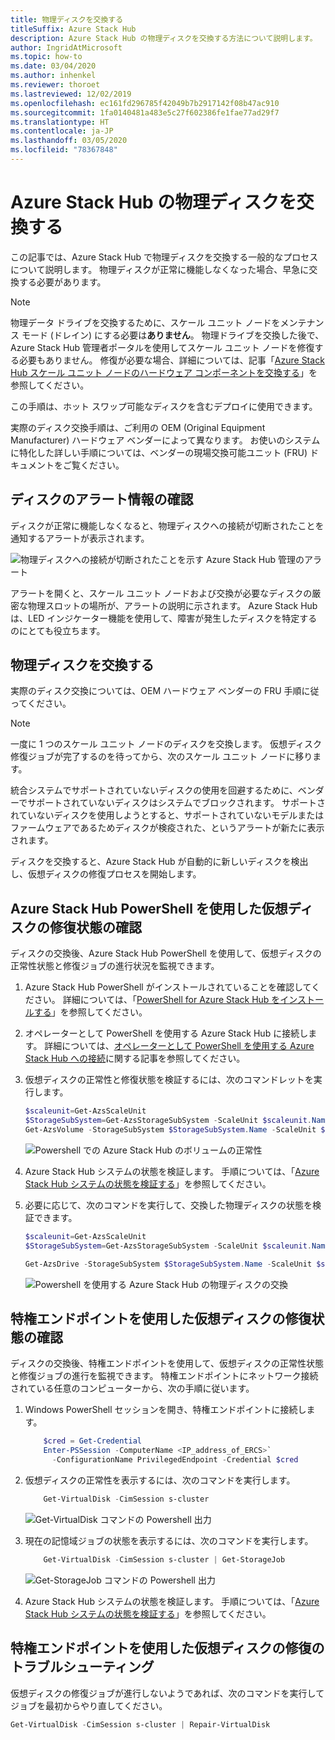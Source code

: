 ```yaml
---
title: 物理ディスクを交換する
titleSuffix: Azure Stack Hub
description: Azure Stack Hub の物理ディスクを交換する方法について説明します。
author: IngridAtMicrosoft
ms.topic: how-to
ms.date: 03/04/2020
ms.author: inhenkel
ms.reviewer: thoroet
ms.lastreviewed: 12/02/2019
ms.openlocfilehash: ec161fd296785f42049b7b2917142f08b47ac910
ms.sourcegitcommit: 1fa0140481a483e5c27f602386fe1fae77ad29f7
ms.translationtype: HT
ms.contentlocale: ja-JP
ms.lasthandoff: 03/05/2020
ms.locfileid: "78367848"
---
```

# <a name="replace-a-physical-disk-in-azure-stack-hub"></a>Azure Stack Hub の物理ディスクを交換する

この記事では、Azure Stack Hub で物理ディスクを交換する一般的なプロセスについて説明します。 物理ディスクが正常に機能しなくなった場合、早急に交換する必要があります。

> [!Note]  
> 物理データ ドライブを交換するために、スケール ユニット ノードをメンテナンス モード (ドレイン) にする必要は**ありません**。 物理ドライブを交換した後で、Azure Stack Hub 管理者ポータルを使用してスケール ユニット ノードを修復する必要もありません。 修復が必要な場合、詳細については、記事「[Azure Stack Hub スケール ユニット ノードのハードウェア コンポーネントを交換する](azure-stack-replace-component.md)」を参照してください。

この手順は、ホット スワップ可能なディスクを含むデプロイに使用できます。

実際のディスク交換手順は、ご利用の OEM (Original Equipment Manufacturer) ハードウェア ベンダーによって異なります。 お使いのシステムに特化した詳しい手順については、ベンダーの現場交換可能ユニット (FRU) ドキュメントをご覧ください。

## <a name="review-disk-alert-information"></a>ディスクのアラート情報の確認
ディスクが正常に機能しなくなると、物理ディスクへの接続が切断されたことを通知するアラートが表示されます。

![物理ディスクへの接続が切断されたことを示す Azure Stack Hub 管理のアラート](media/azure-stack-replace-disk/DiskAlert.png)

アラートを開くと、スケール ユニット ノードおよび交換が必要なディスクの厳密な物理スロットの場所が、アラートの説明に示されます。 Azure Stack Hub は、LED インジケーター機能を使用して、障害が発生したディスクを特定するのにとても役立ちます。

## <a name="replace-the-physical-disk"></a>物理ディスクを交換する

実際のディスク交換については、OEM ハードウェア ベンダーの FRU 手順に従ってください。

> [!note]
> 一度に 1 つのスケール ユニット ノードのディスクを交換します。 仮想ディスク修復ジョブが完了するのを待ってから、次のスケール ユニット ノードに移ります。

統合システムでサポートされていないディスクの使用を回避するために、ベンダーでサポートされていないディスクはシステムでブロックされます。 サポートされていないディスクを使用しようとすると、サポートされていないモデルまたはファームウェアであるためディスクが検疫された、というアラートが新たに表示されます。

ディスクを交換すると、Azure Stack Hub が自動的に新しいディスクを検出し、仮想ディスクの修復プロセスを開始します。

## <a name="check-the-status-of-virtual-disk-repair-using-azure-stack-hub-powershell"></a>Azure Stack Hub PowerShell を使用した仮想ディスクの修復状態の確認

ディスクの交換後、Azure Stack Hub PowerShell を使用して、仮想ディスクの正常性状態と修復ジョブの進行状況を監視できます。

1. Azure Stack Hub PowerShell がインストールされていることを確認してください。 詳細については、「[PowerShell for Azure Stack Hub をインストールする](azure-stack-powershell-install.md)」を参照してください。
2. オペレーターとして PowerShell を使用する Azure Stack Hub に接続します。 詳細については、[オペレーターとして PowerShell を使用する Azure Stack Hub への接続](azure-stack-powershell-configure-admin.md)に関する記事を参照してください。
3. 仮想ディスクの正常性と修復状態を検証するには、次のコマンドレットを実行します。

    ```powershell  
    $scaleunit=Get-AzsScaleUnit
    $StorageSubSystem=Get-AzsStorageSubSystem -ScaleUnit $scaleunit.Name
    Get-AzsVolume -StorageSubSystem $StorageSubSystem.Name -ScaleUnit $scaleunit.name | Select-Object VolumeLabel, OperationalStatus, RepairStatus
    ```

    ![Powershell での Azure Stack Hub のボリュームの正常性](media/azure-stack-replace-disk/get-azure-stack-volumes-health.png)

4. Azure Stack Hub システムの状態を検証します。 手順については、「[Azure Stack Hub システムの状態を検証する](azure-stack-diagnostic-test.md)」を参照してください。
5. 必要に応じて、次のコマンドを実行して、交換した物理ディスクの状態を検証できます。

    ```powershell  
    $scaleunit=Get-AzsScaleUnit
    $StorageSubSystem=Get-AzsStorageSubSystem -ScaleUnit $scaleunit.Name

    Get-AzsDrive -StorageSubSystem $StorageSubSystem.Name -ScaleUnit $scaleunit.name | Sort-Object StorageNode,MediaType,PhysicalLocation | Format-Table Storagenode, Healthstatus, PhysicalLocation, Model, MediaType,  CapacityGB, CanPool, CannotPoolReason
    ```

    ![Powershell を使用する Azure Stack Hub の物理ディスクの交換](media/azure-stack-replace-disk/check-replaced-physical-disks-azure-stack.png)

## <a name="check-the-status-of-virtual-disk-repair-using-the-privileged-endpoint"></a>特権エンドポイントを使用した仮想ディスクの修復状態の確認

ディスクの交換後、特権エンドポイントを使用して、仮想ディスクの正常性状態と修復ジョブの進行を監視できます。 特権エンドポイントにネットワーク接続されている任意のコンピューターから、次の手順に従います。

1. Windows PowerShell セッションを開き、特権エンドポイントに接続します。

    ```powershell
        $cred = Get-Credential
        Enter-PSSession -ComputerName <IP_address_of_ERCS>`
          -ConfigurationName PrivilegedEndpoint -Credential $cred
    ```
  
2. 仮想ディスクの正常性を表示するには、次のコマンドを実行します。

    ```powershell
        Get-VirtualDisk -CimSession s-cluster
    ```

   ![Get-VirtualDisk コマンドの Powershell 出力](media/azure-stack-replace-disk/GetVirtualDiskOutput.png)

3. 現在の記憶域ジョブの状態を表示するには、次のコマンドを実行します。

    ```powershell
        Get-VirtualDisk -CimSession s-cluster | Get-StorageJob
    ```

    ![Get-StorageJob コマンドの Powershell 出力](media/azure-stack-replace-disk/GetStorageJobOutput.png)

4. Azure Stack Hub システムの状態を検証します。 手順については、「[Azure Stack Hub システムの状態を検証する](azure-stack-diagnostic-test.md)」を参照してください。

## <a name="troubleshoot-virtual-disk-repair-using-the-privileged-endpoint"></a>特権エンドポイントを使用した仮想ディスクの修復のトラブルシューティング

仮想ディスクの修復ジョブが進行しないようであれば、次のコマンドを実行してジョブを最初からやり直してください。

```powershell
Get-VirtualDisk -CimSession s-cluster | Repair-VirtualDisk
```
